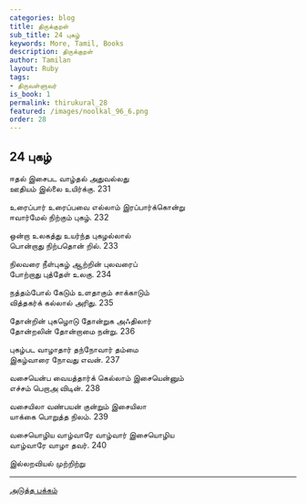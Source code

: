 ```yaml
---
categories: blog
title: திருக்குறள்
sub_title: 24 புகழ்
keywords: More, Tamil, Books
description: திருக்குறள்
author: Tamilan
layout: Ruby
tags:
- திருவள்ளுவர்
is_book: 1
permalink: thirukural_28
featured: /images/noolkal_96_6.png
order: 28
---
```

## 24 புகழ்

ஈதல் இசைபட வாழ்தல் அதுவல்லது  
ஊதியம் இல்லை உயிர்க்கு. 231

உரைப்பார் உரைப்பவை எல்லாம் இரப்பார்க்கொன்று  
ஈவார்மேல் நிற்கும் புகழ். 232

ஒன்றா உலகத்து உயர்ந்த புகழல்லால்  
பொன்றாது நிற்பதொன் றில். 233

நிலவரை நீள்புகழ் ஆற்றின் புலவரைப்  
போற்றாது புத்தேள் உலகு. 234

நத்தம்போல் கேடும் உளதாகும் சாக்காடும்  
வித்தகர்க் கல்லால் அரிது. 235

தோன்றின் புகழொடு தோன்றுக அஃதிலார்  
தோன்றலின் தோன்றாமை நன்று. 236

புகழ்பட வாழாதார் தந்நோவார் தம்மை  
இகழ்வாரை நோவது எவன். 237

வசையென்ப வையத்தார்க் கெல்லாம் இசையென்னும்  
எச்சம் பெறாஅ விடின். 238

வசையிலா வண்பயன் குன்றும் இசையிலா  
யாக்கை பொறுத்த நிலம். 239

வசையொழிய வாழ்வாரே வாழ்வார் இசையொழிய  
வாழ்வாரே வாழா தவர். 240

இல்லறவியல் முற்றிற்று

* * *

[அடுத்த பக்கம்](thirukural_29)